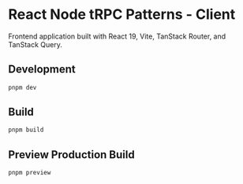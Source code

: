 # React Node tRPC Patterns - Client

Frontend application built with React 19, Vite, TanStack Router, and TanStack Query.

## Development

```bash
pnpm dev
```

## Build

```bash
pnpm build
```

## Preview Production Build

```bash
pnpm preview
```
